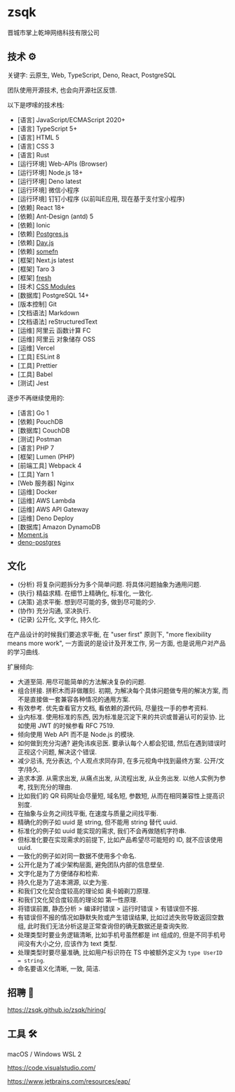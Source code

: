 # zsqk

晋城市掌上乾坤网络科技有限公司

## 技术 ⚙️

关键字: 云原生, Web, TypeScript, Deno, React, PostgreSQL

团队使用开源技术, 也会向开源社区反馈.

以下是啰嗦的技术栈:

- [语言] JavaScript/ECMAScript 2020+
- [语言] TypeScript 5+
- [语言] HTML 5
- [语言] CSS 3
- [语言] Rust
- [运行环境] Web-APIs (Browser)
- [运行环境] Node.js 18+
- [运行环境] Deno latest
- [运行环境] 微信小程序
- [运行环境] 钉钉小程序 (以前叫E应用, 现在基于支付宝小程序)
- [依赖] React 18+
- [依赖] Ant-Design (antd) 5
- [依赖] Ionic
- [依赖] [Postgres.js]
- [依赖] [Day.js]
- [依赖] [somefn]
- [框架] Next.js latest
- [框架] Taro 3
- [框架] [fresh]
- [技术] [CSS Modules]
- [数据库] PostgreSQL 14+
- [版本控制] Git
- [文档语法] Markdown
- [文档语法] reStructuredText
- [运维] 阿里云 函数计算 FC
- [运维] 阿里云 对象储存 OSS
- [运维] Vercel
- [工具] ESLint 8
- [工具] Prettier
- [工具] Babel
- [测试] Jest

[Postgres.js]: https://github.com/porsager/postgres
[CSS Modules]: https://github.com/css-modules/css-modules
[fresh]: https://github.com/denoland/fresh
[Day.js]: https://day.js.org/
[somefn]: https://github.com/zsqk/deno-fn

逐步不再继续使用的:

- [语言] Go 1
- [依赖] PouchDB
- [数据库] CouchDB
- [测试] Postman
- [语言] PHP 7
- [框架] Lumen (PHP)
- [前端工具] Webpack 4
- [工具] Yarn 1
- [Web 服务器] Nginx
- [运维] Docker
- [运维] AWS Lambda
- [运维] AWS API Gateway
- [运维] Deno Deploy
- [数据库] Amazon DynamoDB
- [Moment.js](https://momentjs.com/)
- [deno-postgres](https://github.com/denodrivers/postgres)

## 文化

- (分析) 将复杂问题拆分为多个简单问题. 将具体问题抽象为通用问题.
- (执行) 精益求精. 在细节上精确化, 标准化, 一致化.
- (决策) 追求平衡. 想到尽可能的多, 做到尽可能的少.
- (协作) 充分沟通, 坚决执行.
- (记录) 公开化, 文字化, 持久化.

在产品设计的时候我们要追求平衡,
在 "user first" 原则下, "more flexibility means more work",
一方面说的是设计及开发工作, 另一方面, 也是说用户对产品的学习曲线.

扩展倾向:

- 大道至简. 用尽可能简单的方法解决复杂的问题.
- 组合拼接. 拼积木而非做雕刻. 初期, 为解决每个具体问题做专用的解决方案, 而不是直接做一套兼容各种情况的通用方案.
- 有效参考. 优先查看官方文档, 看依赖的源代码, 尽量找一手的参考资料.
- 业内标准. 使用标准的东西, 因为标准是沉淀下来的共识或普遍认可的妥协. 比如使用 JWT 的时候参看 RFC 7519.
- 倾向使用 Web API 而不是 Node.js 的模块.
- 如何做到充分沟通? 避免讳疾忌医. 要承认每个人都会犯错, 然后在遇到错误时正视这个问题, 解决这个错误.
- 减少忌讳, 充分表达, 个人观点求同存异, 在多元视角中找到最终方案. 公开/文字/持久.
- 追求本源. 从需求出发, 从痛点出发, 从流程出发, 从业务出发. 以他人实例为参考, 找到充分的理由.
- 比如我们的 QR 码网址会尽量短, 域名短, 参数短, 从而在相同兼容性上提高识别度.
- 在抽象与业务之间找平衡, 在速度与质量之间找平衡.
- 精确化的例子如 uuid 是 string, 但不能用 string 替代 uuid.
- 标准化的例子如 uuid 能实现的需求, 我们不会再做随机字符串.
- 但标准化要在实现需求的前提下, 比如产品希望尽可能短的 ID, 就不应该使用 uuid.
- 一致化的例子如对同一数据不使用多个命名.
- 公开化是为了减少架构层面, 避免团队内部的信息壁垒.
- 文字化是为了方便储存和检索.
- 持久化是为了追本溯源, 以史为鉴.
- 和我们文化契合度较高的理论如 奥卡姆剃刀原理.
- 和我们文化契合度较高的理论如 第一性原理.
- 将错误前置, 静态分析 > 编译时错误 > 运行时错误 > 有错误但不报.
- 有错误但不报的情况如静默失败或产生错误结果, 比如过滤失败导致返回空数组,
  此时我们无法分析这是正常查询但的确无数据还是查询失败.
- 处理类型时要业务逻辑清晰, 比如手机号虽然都是 int 组成的, 但是不同手机号间没有大小之分, 应该作为 text 类型.
- 处理类型时要尽量准确, 比如用户标识符在 TS 中被额外定义为 `type UserID = string`.
- 命名要语义化清晰, 一致, 简洁.

## 招聘 💼

<https://zsqk.github.io/zsqk/hiring/>

## 工具 🛠️

macOS / Windows WSL 2

https://code.visualstudio.com/

https://www.jetbrains.com/resources/eap/
